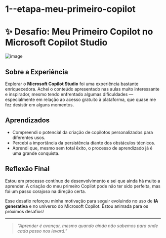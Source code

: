 # 1--etapa-meu-primeiro-copilot

# ✨ Desafio: Meu Primeiro Copilot no Microsoft Copilot Studio

![image](https://github.com/user-attachments/assets/76b272a9-c042-458e-873c-43027817dd9c)


## Sobre a Experiência

Explorar o **Microsoft Copilot Studio** foi uma experiência bastante enriquecedora. Achei o conteúdo apresentado nas aulas muito interessante e inspirador, mesmo tendo enfrentado algumas dificuldades — especialmente em relação ao acesso gratuito à plataforma, que quase me fez desistir em alguns momentos.

## Aprendizados

- Compreendi o potencial da criação de copilotos personalizados para diferentes usos.
- Percebi a importância da persistência diante dos obstáculos técnicos.
- Aprendi que, mesmo sem total êxito, o processo de aprendizado já é uma grande conquista.

## Reflexão Final

Estou em processo contínuo de desenvolvimento e sei que ainda há muito a aprender. A criação do meu primeiro Copilot pode não ter sido perfeita, mas foi um passo corajoso na direção certa.

Esse desafio reforçou minha motivação para seguir evoluindo no uso de **IA generativa** e no universo do Microsoft Copilot. Estou animada para os próximos desafios!

---

> *“Aprender é avançar, mesmo quando ainda não sabemos para onde cada passo nos levará.”*

